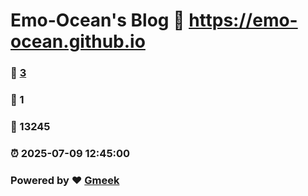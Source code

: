 # Emo-Ocean's Blog :link: https://emo-ocean.github.io 
### :page_facing_up: [3](https://emo-ocean.github.io/tag.html) 
### :speech_balloon: 1 
### :hibiscus: 13245 
### :alarm_clock: 2025-07-09 12:45:00 
### Powered by :heart: [Gmeek](https://github.com/Meekdai/Gmeek)
